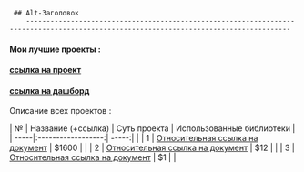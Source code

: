 
     ## Alt-Заголовок
        ---------------------------------------------------------------------------------------------------------------------------------------
        
 #### **Мои лучшие проекты :**
 #### [ссылка на проект](https://www.google.com "тайтл надпись")
 
 #### [ссылка на дашборд](https://www.google.com "Сайт Google")
 
 
 
 Описание всех проектов :
 
 
| №    | Название (+ссылка)                 | Суть проекта                                  | Использованные библиотеки    |
| -----|:------------------:| -----:|          |
| 1    | [Относительная ссылка на документ](../blob/master/LICENSE)   | $1600 |          |
| 2    | [Относительная ссылка на документ](../blob/master/LICENSE)   |   $12 |          |
| 3    | [Относительная ссылка на документ](../blob/master/LICENSE)   |    $1 |          |
 
        
